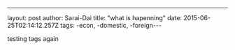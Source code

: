 ---
layout: post 
author: Sarai-Dai 
title:  "what is hapenning" 
date:   2015-06-25T02:14:12.257Z 
tags: 
-econ,
-domestic,
-foreign---

testing tags again
